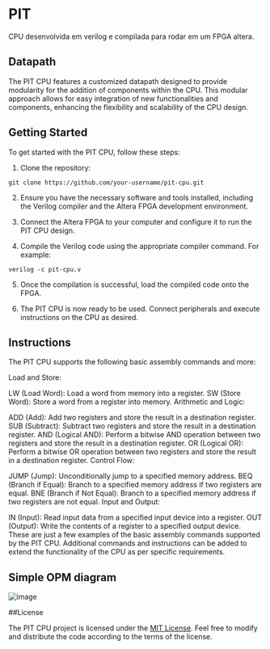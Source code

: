# PIT
CPU desenvolvida em verilog e compilada para rodar em um FPGA altera. 

## Datapath

The PIT CPU features a customized datapath designed to provide modularity for the addition of components within the CPU. This modular approach allows for easy integration of new functionalities and components, enhancing the flexibility and scalability of the CPU design.

## Getting Started

To get started with the PIT CPU, follow these steps:

1. Clone the repository:
```
git clone https://github.com/your-username/pit-cpu.git
```

2. Ensure you have the necessary software and tools installed, including the Verilog compiler and the Altera FPGA development environment.

3. Connect the Altera FPGA to your computer and configure it to run the PIT CPU design.

4. Compile the Verilog code using the appropriate compiler command. For example:
```
verilog -c pit-cpu.v
```

5. Once the compilation is successful, load the compiled code onto the FPGA.

6. The PIT CPU is now ready to be used. Connect peripherals and execute instructions on the CPU as desired.


## Instructions
The PIT CPU supports the following basic assembly commands and more:

Load and Store:

LW (Load Word): Load a word from memory into a register.
SW (Store Word): Store a word from a register into memory.
Arithmetic and Logic:

ADD (Add): Add two registers and store the result in a destination register.
SUB (Subtract): Subtract two registers and store the result in a destination register.
AND (Logical AND): Perform a bitwise AND operation between two registers and store the result in a destination register.
OR (Logical OR): Perform a bitwise OR operation between two registers and store the result in a destination register.
Control Flow:

JUMP (Jump): Unconditionally jump to a specified memory address.
BEQ (Branch if Equal): Branch to a specified memory address if two registers are equal.
BNE (Branch if Not Equal): Branch to a specified memory address if two registers are not equal.
Input and Output:

IN (Input): Read input data from a specified input device into a register.
OUT (Output): Write the contents of a register to a specified output device.
These are just a few examples of the basic assembly commands supported by the PIT CPU. Additional commands and instructions can be added to extend the functionality of the CPU as per specific requirements.

## Simple OPM diagram
![image](https://github.com/manoel-serafim/PIT/assets/57204406/56d37aa6-40ef-45bd-87aa-5e9bb4d73e4c)


##License

The PIT CPU project is licensed under the [MIT License](LICENSE). Feel free to modify and distribute the code according to the terms of the license.

